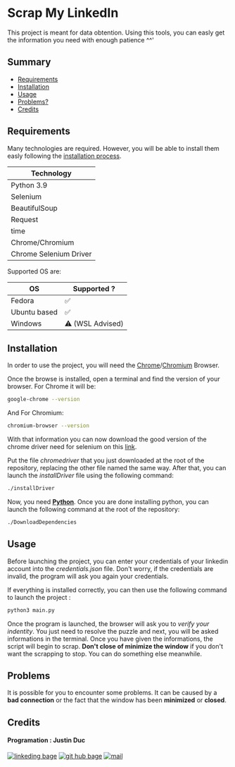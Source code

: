 # Scrap My LinkedIn

This project is meant for data obtention.
Using this tools, you can easly get the information you need with enough patience ^^'

## Summary
- [Requirements](#Requirements)
- [Installation](#installation)
- [Usage](#usage)
- [Problems?](#problems)
- [Credits](#credits)

## Requirements

Many technologies are required. However, you will be able to install them easly following the [installation process](#installation).

| Technology |
|------------|
|Python 3.9 |
|Selenium |
|BeautifulSoup|
|Request|
|time|
|Chrome/Chromium|
|Chrome Selenium Driver|

Supported OS are:

|OS| Supported ? |
|--|------------|
|Fedora|   ✅ |
|Ubuntu based|✅|
|Windows |⚠️ (WSL Advised)|

## Installation

In order to use the project, you will need the [Chrome](https://support.google.com/chrome/answer/95346?hl=fr&co=GENIE.Platform%3DDesktop)/[Chromium](https://www.chromium.org/getting-involved/download-chromium/) Browser.

Once the browse is installed, open a terminal and find the version of your browser.
For Chrome it will be:
```bash
google-chrome --version
```
And For Chromium:
```bash
chromium-browser --version
```

With that information you can now download the good version of the chrome driver need for selenium on this [link](https://chromedriver.chromium.org/downloads).

Put the file *chromedriver* that you just downloaded at the root of the repository, replacing the other file named the same way.
After that, you can launch the *installDriver* file using the following command:
```bash
./installDriver
```

Now, you need [**Python**](https://www.python.org/downloads/).
Once you are done installing python, you can launch the following command at the root of the repository:
```bash
./DownloadDependencies
```

## Usage

Before launching the project, you can enter your credentials of your linkedin account into the *credentials.json* file. Don't worry, if the credentials are invalid, the program will ask you again your credentials.

If everything is installed correctly, you can then use the following command to launch the project :
```bash
python3 main.py
```

Once the program is launched, the browser will ask you to *verify your indentity*.
You just need to resolve the puzzle and next, you will be asked informations in the terminal. Once you have given the informations, the script will begin to scrap.
**Don't close of minimize the window** if you don't want the scrapping to stop.
You can do something else meanwhile.

## Problems

It is possible for you to encounter some problems.
It can be caused by a **bad connection** or the fact that the window has been **minimized** or **closed**.

## Credits

#### Programation : Justin Duc
[![linkeding bage](https://img.shields.io/badge/-linkedin-0A66C2?logo=linkedin&style=for-the-badge)](https://www.linkedin.com/in/justin-duc-51b09b225/)
[![git hub bage](https://img.shields.io/badge/-GitHub-181717?logo=GitHub&style=for-the-badge)](https://github.com/Just1truc)
[![mail](https://img.shields.io/badge/-Mail-0078D4?logo=Microsoft-Outlook&style=for-the-badge)](mailto:justin.duc@epitech.eu)
